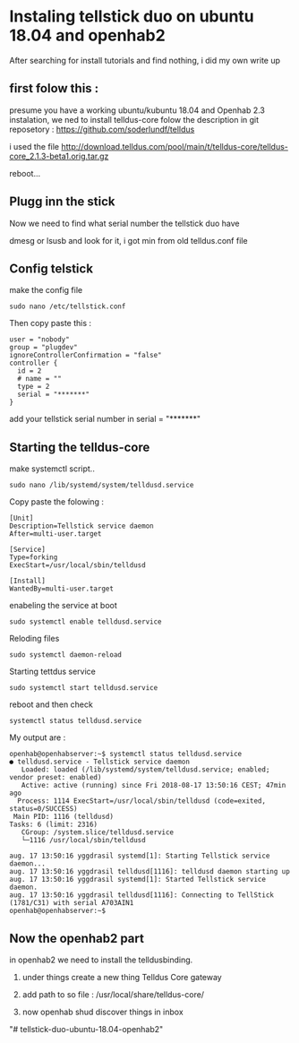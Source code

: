Instaling tellstick duo on ubuntu 18.04 and openhab2
====================================================

After searching for install tutorials and find nothing, i did my own write up

first folow this :
------------------

presume you have a working ubuntu/kubuntu 18.04 and Openhab 2.3 instalation, we
ned to install telldus-core folow the description in git reposetory :
https://github.com/soderlundf/telldus

i used the file
http://download.telldus.com/pool/main/t/telldus-core/telldus-core_2.1.3-beta1.orig.tar.gz

reboot...

Plugg inn the stick
-------------------

Now we need to find what serial number the tellstick duo have

dmesg or lsusb and look for it, i got min from old telldus.conf file

Config telstick
---------------

make the config file

~~~~~~~~~~~~~~~~~~~~~~~~~~~~~~~~~~~~~~~~~~~~~~~~~~~~~~~~~~~~~~~~~~~~~~~~~~~~~~~~
sudo nano /etc/tellstick.conf
~~~~~~~~~~~~~~~~~~~~~~~~~~~~~~~~~~~~~~~~~~~~~~~~~~~~~~~~~~~~~~~~~~~~~~~~~~~~~~~~

Then copy paste this :

~~~~~~~~~~~~~~~~~~~~~~~~~~~~~~~~~~~~~~~~~~~~~~~~~~~~~~~~~~~~~~~~~~~~~~~~~~~~~~~~
user = "nobody"
group = "plugdev"
ignoreControllerConfirmation = "false"
controller {
  id = 2
  # name = ""
  type = 2
  serial = "*******"
}
~~~~~~~~~~~~~~~~~~~~~~~~~~~~~~~~~~~~~~~~~~~~~~~~~~~~~~~~~~~~~~~~~~~~~~~~~~~~~~~~

add your tellstick serial number in serial = "\*\*\*\*\*\*\*"

Starting the telldus-core
-------------------------

make systemctl script..

~~~~~~~~~~~~~~~~~~~~~~~~~~~~~~~~~~~~~~~~~~~~~~~~~~~~~~~~~~~~~~~~~~~~~~~~~~~~~~~~
sudo nano /lib/systemd/system/telldusd.service
~~~~~~~~~~~~~~~~~~~~~~~~~~~~~~~~~~~~~~~~~~~~~~~~~~~~~~~~~~~~~~~~~~~~~~~~~~~~~~~~

Copy paste the folowing :

~~~~~~~~~~~~~~~~~~~~~~~~~~~~~~~~~~~~~~~~~~~~~~~~~~~~~~~~~~~~~~~~~~~~~~~~~~~~~~~~
[Unit]
Description=Tellstick service daemon
After=multi-user.target

[Service]
Type=forking
ExecStart=/usr/local/sbin/telldusd

[Install]
WantedBy=multi-user.target
~~~~~~~~~~~~~~~~~~~~~~~~~~~~~~~~~~~~~~~~~~~~~~~~~~~~~~~~~~~~~~~~~~~~~~~~~~~~~~~~

enabeling the service at boot

~~~~~~~~~~~~~~~~~~~~~~~~~~~~~~~~~~~~~~~~~~~~~~~~~~~~~~~~~~~~~~~~~~~~~~~~~~~~~~~~
sudo systemctl enable telldusd.service
~~~~~~~~~~~~~~~~~~~~~~~~~~~~~~~~~~~~~~~~~~~~~~~~~~~~~~~~~~~~~~~~~~~~~~~~~~~~~~~~

Reloding files

~~~~~~~~~~~~~~~~~~~~~~~~~~~~~~~~~~~~~~~~~~~~~~~~~~~~~~~~~~~~~~~~~~~~~~~~~~~~~~~~
sudo systemctl daemon-reload
~~~~~~~~~~~~~~~~~~~~~~~~~~~~~~~~~~~~~~~~~~~~~~~~~~~~~~~~~~~~~~~~~~~~~~~~~~~~~~~~

Starting tettdus service

~~~~~~~~~~~~~~~~~~~~~~~~~~~~~~~~~~~~~~~~~~~~~~~~~~~~~~~~~~~~~~~~~~~~~~~~~~~~~~~~
sudo systemctl start telldusd.service
~~~~~~~~~~~~~~~~~~~~~~~~~~~~~~~~~~~~~~~~~~~~~~~~~~~~~~~~~~~~~~~~~~~~~~~~~~~~~~~~

reboot and then check

~~~~~~~~~~~~~~~~~~~~~~~~~~~~~~~~~~~~~~~~~~~~~~~~~~~~~~~~~~~~~~~~~~~~~~~~~~~~~~~~
systemctl status telldusd.service
~~~~~~~~~~~~~~~~~~~~~~~~~~~~~~~~~~~~~~~~~~~~~~~~~~~~~~~~~~~~~~~~~~~~~~~~~~~~~~~~

My output are :

~~~~~~~~~~~~~~~~~~~~~~~~~~~~~~~~~~~~~~~~~~~~~~~~~~~~~~~~~~~~~~~~~~~~~~~~~~~~~~~~
openhab@openhabserver:~$ systemctl status telldusd.service
● telldusd.service - Tellstick service daemon
   Loaded: loaded (/lib/systemd/system/telldusd.service; enabled; vendor preset: enabled)
   Active: active (running) since Fri 2018-08-17 13:50:16 CEST; 47min ago
  Process: 1114 ExecStart=/usr/local/sbin/telldusd (code=exited, status=0/SUCCESS)
 Main PID: 1116 (telldusd)
Tasks: 6 (limit: 2316)
   CGroup: /system.slice/telldusd.service
   └─1116 /usr/local/sbin/telldusd

aug. 17 13:50:16 yggdrasil systemd[1]: Starting Tellstick service daemon...
aug. 17 13:50:16 yggdrasil telldusd[1116]: telldusd daemon starting up
aug. 17 13:50:16 yggdrasil systemd[1]: Started Tellstick service daemon.
aug. 17 13:50:16 yggdrasil telldusd[1116]: Connecting to TellStick (1781/C31) with serial A703AIN1
openhab@openhabserver:~$
~~~~~~~~~~~~~~~~~~~~~~~~~~~~~~~~~~~~~~~~~~~~~~~~~~~~~~~~~~~~~~~~~~~~~~~~~~~~~~~~

Now the openhab2 part
---------------------

in openhab2 we need to install the telldusbinding.

1.  under things create a new thing Telldus Core gateway

2.  add path to so file : /usr/local/share/telldus-core/

3.  now openhab shud discover things in inbox

"\# tellstick-duo-ubuntu-18.04-openhab2"
